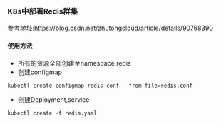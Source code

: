 ### K8s中部署Redis群集
参考地址:https://blog.csdn.net/zhutongcloud/article/details/90768390
#### 使用方法
* 所有的资源全部创建至namespace redis
* 创建configmap
```
kubectl create configmap redis-conf --from-file=redis.conf
```
* 创建Deployment,service
```
kubectl create -f redis.yaml
```